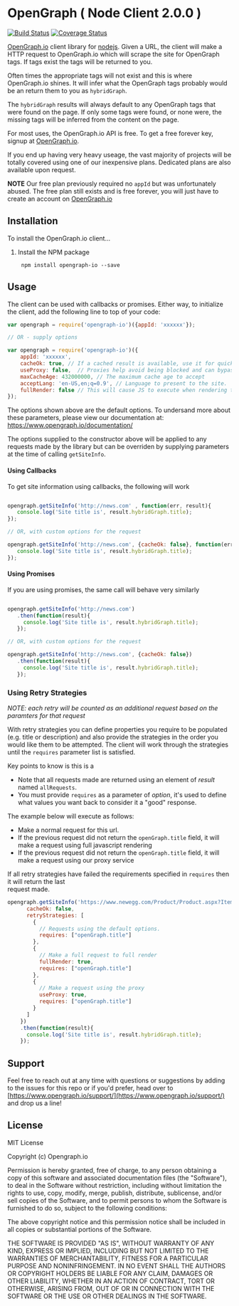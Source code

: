 # OpenGraph ( Node Client 2.0.0 )

[![Build Status](https://travis-ci.org/primeobsession/opengraph-io.svg?branch=master)](https://travis-ci.org/primeobsession/opengraph-io)
[![Coverage Status](https://coveralls.io/repos/github/primeobsession/opengraph-io/badge.svg)](https://coveralls.io/github/primeobsession/opengraph-io)

[OpenGraph.io](https://www.opengraph.io/) client library for [nodejs](http://nodejs.org/).   Given a URL, the client 
will make a HTTP request to OpenGraph.io which will scrape the site for OpenGraph tags.  If tags exist the tags will
be returned to you.  

Often times the appropriate tags will not exist and this is where OpenGraph.io shines.  It will
infer what the OpenGraph tags probably would be an return them to you as ```hybridGraph```.  

The ```hybridGraph``` results will always default to any OpenGraph tags that were found on the page.  If only some tags
were found, or none were, the missing tags will be inferred from the content on the page. 

For most uses, the OpenGraph.io API is free. To get a free forever key, signup at [OpenGraph.io](https://www.opengraph.io/).  

If you end up having very heavy useage, the vast majority of projects will
be totally covered using one of our inexpensive plans.  Dedicated plans are also available upon request.

**NOTE** Our free plan previously required no `appId` but was unfortunately abused.  The free plan still exists and is free forever, you will just have to create an account on [OpenGraph.io](https://www.opengraph.io/) 

## Installation

To install the OpenGraph.io client...

1. Install the NPM package

        npm install opengraph-io --save
        

## Usage

The client can be used with callbacks or promises.  Either way, to initialize the client, add the following line to top
of your code:

```js
var opengraph = require('opengraph-io')({appId: 'xxxxxx'});

// OR - supply options

var opengraph = require('opengraph-io')({
    appId: 'xxxxxx', 
    cacheOk: true, // If a cached result is available, use it for quickness
    useProxy: false,  // Proxies help avoid being blocked and can bypass capchas
    maxCacheAge: 432000000, // The maximum cache age to accept
    acceptLang: 'en-US,en;q=0.9', // Language to present to the site. 
    fullRender: false // This will cause JS to execute when rendering to deal with JS dependant sites
});


```
The options shown above are the default options.  To undersand more about these parameters, please view our documentation at: https://www.opengraph.io/documentation/ 

The options supplied to the constructor above will be applied to any requests made by the library but can be overriden 
by supplying parameters at the time of calling ``getSiteInfo``.
        
#### Using Callbacks
To get site information using callbacks, the following will work

```js

opengraph.getSiteInfo('http://news.com' , function(err, result){
   console.log('Site title is', result.hybridGraph.title);
});

// OR, with custom options for the request

opengraph.getSiteInfo('http://news.com', {cacheOk: false}, function(err, result){
   console.log('Site title is', result.hybridGraph.title);
});

```

#### Using Promises
If you are using promises, the same call will behave very similarly
 
 ```js

opengraph.getSiteInfo('http://news.com')
    .then(function(result){
      console.log('Site title is', result.hybridGraph.title);
    });

// OR, with custom options for the request

opengraph.getSiteInfo('http://news.com', {cacheOk: false})
    .then(function(result){
      console.log('Site title is', result.hybridGraph.title);
    });

```

### Using Retry Strategies

*NOTE: each retry will be counted as an additional request based on the paramters for that request*

With retry strategies you can define properties you require to be populated (e.g. title or description) and also provide the strategies in the order you would like them to be attempted.
The client will work through the strategies until the `requires`
parameter list is satisfied. 

Key points to know is this is a
- Note that all requests made are returned using an element of *result* named `allRequests`.
- You must provide `requires` as a parameter of *option*, it's used to define what values you want back to consider it a "good" response.

The example below will execute as follows:
- Make a normal request for this url.
- If the previous request did not return the `openGraph.title` field, it will make a request using full javascript rendering
- If the previous request did not return the `openGraph.title` field, it will make a request using our proxy service

If all retry strategies have failed the requirements specified in `requires` then it will return the last  
 request made.

```js
opengraph.getSiteInfo('https://www.newegg.com/Product/Product.aspx?Item=N82E16813157762', {
      cacheOk: false,
      retryStrategies: [
        {
          // Requests using the default options.
          requires: ["openGraph.title"]
        },
        {
          // Make a full request to full render
          fullRender: true,
          requires: ["openGraph.title"]
        },
        {
          // Make a request using the proxy
          useProxy: true,
          requires: ["openGraph.title"]
        }
      ]
    })
    .then(function(result){
      console.log('Site title is', result.hybridGraph.title);
    });
````


## Support

Feel free to reach out at any time with questions or suggestions by adding to the issues for this repo or if you'd 
prefer, head over to [https://www.opengraph.io/support/](https://www.opengraph.io/support/) and drop us a line!

## License

MIT License

Copyright (c)  Opengraph.io

Permission is hereby granted, free of charge, to any person obtaining a copy
of this software and associated documentation files (the "Software"), to deal
in the Software without restriction, including without limitation the rights
to use, copy, modify, merge, publish, distribute, sublicense, and/or sell
copies of the Software, and to permit persons to whom the Software is
furnished to do so, subject to the following conditions:

The above copyright notice and this permission notice shall be included in all
copies or substantial portions of the Software.

THE SOFTWARE IS PROVIDED "AS IS", WITHOUT WARRANTY OF ANY KIND, EXPRESS OR
IMPLIED, INCLUDING BUT NOT LIMITED TO THE WARRANTIES OF MERCHANTABILITY,
FITNESS FOR A PARTICULAR PURPOSE AND NONINFRINGEMENT. IN NO EVENT SHALL THE
AUTHORS OR COPYRIGHT HOLDERS BE LIABLE FOR ANY CLAIM, DAMAGES OR OTHER
LIABILITY, WHETHER IN AN ACTION OF CONTRACT, TORT OR OTHERWISE, ARISING FROM,
OUT OF OR IN CONNECTION WITH THE SOFTWARE OR THE USE OR OTHER DEALINGS IN THE
SOFTWARE.
